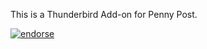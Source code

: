 This is a Thunderbird Add-on for Penny Post.

[![endorse](http://api.coderwall.com/jonasbits/endorsecount.png)](http://coderwall.com/jonasbits)
